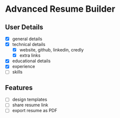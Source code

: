 # Advanced Resume Builder

## User Details
- [x] general details  
- [x] technical details 
  - [x] website, github, linkedin, credly 
  - [x] extra links
- [x] educational details  
- [x] experience  
- [ ] skills

## Features
- [ ] design templates  
- [ ] share resume link  
- [ ] export resume as PDF